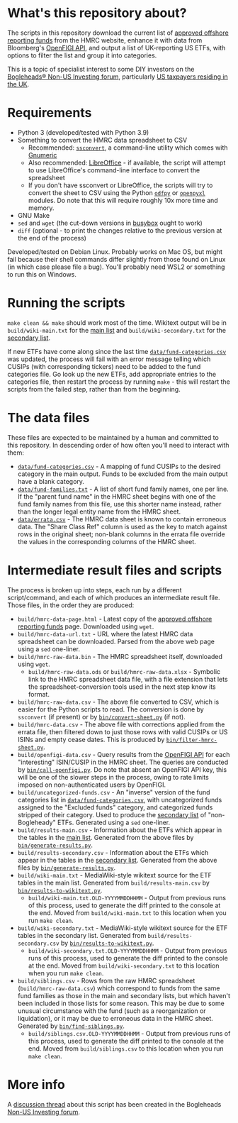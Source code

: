 # What's this repository about?

The scripts in this repository download the current list of
[approved offshore reporting funds](https://www.gov.uk/government/publications/offshore-funds-list-of-reporting-funds)
from the HMRC website, enhance it with data from Bloomberg's [OpenFIGI API](https://www.openfigi.com/api), and output
a list of UK-reporting US ETFs, with options to filter the list and group it into categories.

This is a topic of specialist interest to some DIY investors on
the [Bogleheads&reg; Non-US Investing forum](https://www.bogleheads.org/forum/viewforum.php?f=22), particularly 
[US taxpayers residing in the UK](https://www.bogleheads.org/wiki/Investing_from_the_UK_for_US_citizens_and_US_permanent_residents).


# Requirements

- Python 3 (developed/tested with Python 3.9)
- Something to convert the HMRC data spreadsheet to CSV
    - Recommended: [`ssconvert`](https://manpages.debian.org/bookworm/gnumeric/ssconvert.1.en.html), a command-line
      utility which comes with [Gnumeric](http://www.gnumeric.org/)
    - Also recommended: [LibreOffice](https://www.libreoffice.org/) - if available, the script will attempt to use
      LibreOffice's command-line interface to convert the spreadsheet
    - If you don't have ssconvert or LibreOffice, the scripts will try to convert the sheet to CSV using the
      Python [`odfpy`](https://github.com/eea/odfpy) or [`openpyxl`](https://openpyxl.readthedocs.io/en/stable/)
      modules.  Do note that this will require roughly 10x more time and memory.
- GNU Make
- `sed` and `wget` (the cut-down versions in [busybox](https://www.busybox.net/) ought to work)
- `diff` (optional - to print the changes relative to the previous version at the end of the process)

Developed/tested on Debian Linux. Probably works on Mac OS, but might fail because their shell commands differ slightly
from those found on Linux (in which case please file a bug). You'll probably need WSL2 or something to run this on
Windows.


# Running the scripts

`make clean && make` should work most of the time.  Wikitext output will be in `build/wiki-main.txt` for the
[main list](https://www.bogleheads.org/wiki/US_domiciled_ETFs_that_are_UK_HMRC_reporting_funds)
and `build/wiki-secondary.txt` for the
[secondary list](https://www.bogleheads.org/wiki/UK-reporting_US_ETFs_not_included_in_the_main_listing).

If new ETFs have come along since the last time [`data/fund-categories.csv`](data/fund-categories.csv) was updated,
the process will fail with an error message telling which CUSIPs (with corresponding tickers) need to be added to
the fund categories file.  Go look up the new ETFs, add appropriate entries to the categories file, then restart
the process by running `make` - this will restart the scripts from the failed step, rather than from the beginning.

# The data files

These files are expected to be maintained by a human and committed to this repository. In descending order of
how often you'll need to interact with them:

- [`data/fund-categories.csv`](data/fund-categories.csv) - A mapping of fund CUSIPs to the desired category in
  the main output. Funds to be excluded from the main output have a blank category.
- [`data/fund-families.txt`](data/fund-families.txt) - A list of short fund family names, one per line.
  If the "parent fund name" in the HMRC sheet begins with one of the fund family names from this file,
  use this shorter name instead, rather than the longer legal entity name from the HMRC sheet.
- [`data/errata.csv`](data/errata.csv) - The HMRC data sheet is known to contain erroneous data.
  The "Share Class Ref" column is used as the key to match against rows in the original sheet; non-blank columns
  in the errata file override the values in the corresponding columns of the HMRC sheet.


# Intermediate result files and scripts

The process is broken up into steps, each run by a different script/command, and each of which produces an intermediate
result file.  Those files, in the order they are produced: 

- `build/hmrc-data-page.html` - Latest copy of the 
  [approved offshore reporting funds](https://www.gov.uk/government/publications/offshore-funds-list-of-reporting-funds)
  page.  Downloaded using `wget`.
- `build/hmrc-data-url.txt` - URL where the latest HMRC data spreadsheet can be downloaded. Parsed from the above web
  page using a `sed` one-liner.
- `build/hmrc-raw-data.bin` - The HMRC spreadsheet itself, downloaded using `wget`.
    - `build/hmrc-raw-data.ods` or `build/hmrc-raw-data.xlsx` - Symbolic link to the HMRC spreadsheet data file, with a
      file extension that lets the spreadsheet-conversion tools used in the next step know its format.
- `build/hmrc-raw-data.csv` - The above file converted to CSV, which is easier for the Python scripts to read. The
  conversion is done by `ssconvert` (if present) or by [`bin/convert-sheet.py`](bin/convert-sheet.py) (if not).
- `build/hmrc-data.csv` - The above file with corrections applied from the errata file, then filtered down to just
  those rows with valid CUSIPs or US ISINs and empty cease dates. This is produced by
  [`bin/filter-hmrc-sheet.py`](bin/filter-hmrc-sheet.py).
- `build/openfigi-data.csv` - Query results from the [OpenFIGI API](https://www.openfigi.com/api) for each
  "interesting" ISIN/CUSIP in the HMRC sheet. The queries are conducted by
  [`bin/call-openfigi.py`](bin/call-openfigi.py).  Do note that absent an OpenFIGI API key, this will be one of
  the slower steps in the process, owing to rate limits imposed on non-authenticated users by OpenFIGI.
- `build/uncategorized-funds.csv` - An "inverse" version of the fund categories list in
  [`data/fund-categories.csv`](data/fund-categories.csv), with uncategorized funds assigned to the
  "Excluded funds" category, and categorized funds stripped of their category. Used to produce the
  [secondary list](https://www.bogleheads.org/wiki/UK-reporting_US_ETFs_not_included_in_the_main_listing)
  of "non-Bogleheady" ETFs. Generated using a `sed` one-liner.
- `build/results-main.csv` - Information about the ETFs which appear in the tables in the
  [main list](https://www.bogleheads.org/wiki/US_domiciled_ETFs_that_are_UK_HMRC_reporting_funds). Generated from the
  above files by [`bin/generate-results.py`](bin/generate-results.py).
- `build/results-secondary.csv` - Information about the ETFs which appear in the tables in the
  [secondary list](https://www.bogleheads.org/wiki/UK-reporting_US_ETFs_not_included_in_the_main_listing). Generated
  from the above files by [`bin/generate-results.py`](bin/generate-results.py).
- `build/wiki-main.txt` - MediaWiki-style wikitext source for the ETF tables in the main list. Generated from
  `build/results-main.csv` by [`bin/results-to-wikitext.py`](bin/results-to-wikitext.py).
  - `build/wiki-main.txt.OLD-YYYYMMDDHHMM` - Output from previous runs of this process, used to generate the diff
    printed to the console at the end. Moved from `build/wiki-main.txt` to this location when you run `make clean`.
- `build/wiki-secondary.txt` - MediaWiki-style wikitext source for the ETF tables in the secondary list. Generated
  from `build/results-secondary.csv` by [`bin/results-to-wikitext.py`](bin/results-to-wikitext.py).
  - `build/wiki-secondary.txt.OLD-YYYYMMDDHHMM` - Output from previous runs of this process, used to generate the diff
    printed to the console at the end. Moved from `build/wiki-secondary.txt` to this location when you run `make clean`.
- `build/siblings.csv` - Rows from the raw HMRC spreadsheet (`build/hmrc-raw-data.csv`) which correspond to funds from
  the same fund families as those in the main and secondary lists, but which haven't been included in those lists for
  some reason.  This may be due to some unusual circumstance with the fund (such as a reorganization or liquidation),
  or it may be due to erroneous data in the HMRC sheet.  Generated by [`bin/find-siblings.py`](bin/find-siblings.py).
  - `build/siblings.csv.OLD-YYYYMMDDHHMM` - Output from previous runs of this process, used to generate the diff
    printed to the console at the end. Moved from `build/siblings.csv` to this location when you run `make clean`.


# More info

A [discussion thread](https://www.bogleheads.org/forum/viewtopic.php?t=393286) about this script has been created in the
Bogleheads [Non-US Investing forum](https://www.bogleheads.org/forum/viewforum.php?f=22).

